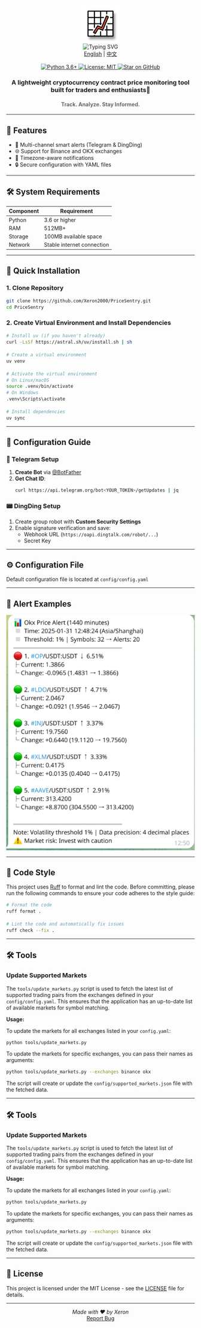 <div align="center">
  <img src="./img/logo.svg" width="100" alt="Project Logo">
</div>

<div align="center">
  <img src="https://readme-typing-svg.demolab.com?font=Fira+Code&size=34&pause=1000&center=true&vCenter=true&width=435&lines=PriceSentry" alt="Typing SVG">
</div>

<div align="center">
  <a href="README.md">English</a> | <a href="README_zh.md">中文</a>
</div>
<br>
<div align="center">
  <a href="https://www.python.org/">
    <img src="https://img.shields.io/badge/Python-3.6%2B-blue?logo=python&logoColor=white" alt="Python 3.6+">
  </a>
  <a href="LICENSE">
    <img src="https://img.shields.io/badge/License-MIT-green.svg" alt="License: MIT">
  </a>
  <a href="https://github.com/Xeron2000/PriceSentry/stargazers">
    <img src="https://img.shields.io/github/stars/Xeron2000/PriceSentry?style=social" alt="Star on GitHub">
  </a>
</div>

<h3 align="center">A lightweight cryptocurrency contract price monitoring tool built for traders and enthusiasts🚨</h3>
<h4 align="center" style="color: #666;">Track. Analyze. Stay Informed.</h4>

---

## 🌟 Features

- 🔔 Multi-channel smart alerts (Telegram & DingDing)
- 🌐 Support for Binance and OKX exchanges
- 📆 Timezone-aware notifications
- 🔒 Secure configuration with YAML files

---

## 🛠 System Requirements

| Component       | Requirement              |
|-----------------|--------------------------|
| Python          | 3.6 or higher            |
| RAM             | 512MB+                   |
| Storage         | 100MB available space    |
| Network         | Stable internet connection |

---

## 🚀 Quick Installation

### 1. Clone Repository
```bash
git clone https://github.com/Xeron2000/PriceSentry.git
cd PriceSentry
```

### 2. Create Virtual Environment and Install Dependencies
```bash
# Install uv (if you haven't already)
curl -LsSf https://astral.sh/uv/install.sh | sh

# Create a virtual environment
uv venv

# Activate the virtual environment
# On Linux/macOS
source .venv/bin/activate
# On Windows
.venv\Scripts\activate

# Install dependencies
uv sync
```

---

## 🔧 Configuration Guide

### 🤖 Telegram Setup
1. **Create Bot** via [@BotFather](https://t.me/BotFather)
2. **Get Chat ID**:
   ```bash
   curl https://api.telegram.org/bot<YOUR_TOKEN>/getUpdates | jq
   ```

### 📟 DingDing Setup
1. Create group robot with **Custom Security Settings**
2. Enable signature verification and save:
   - Webhook URL (`https://oapi.dingtalk.com/robot/...`)
   - Secret Key

---

## ⚙️ Configuration File

Default configuration file is located at `config/config.yaml`

---

## 🔔 Alert Examples

<div style="text-align: center;">
  <img src="./img/tg.png" alt="Alert Examples">
</div>

---

## 🎨 Code Style

This project uses [Ruff](https://github.com/astral-sh/ruff) to format and lint the code. Before committing, please run the following commands to ensure your code adheres to the style guide:

```bash
# Format the code
ruff format .

# Lint the code and automatically fix issues
ruff check --fix .
```
---

## 🛠️ Tools

### Update Supported Markets

The `tools/update_markets.py` script is used to fetch the latest list of supported trading pairs from the exchanges defined in your `config/config.yaml`. This ensures that the application has an up-to-date list of available markets for symbol matching.

**Usage:**

To update the markets for all exchanges listed in your `config.yaml`:

```bash
python tools/update_markets.py
```

To update the markets for specific exchanges, you can pass their names as arguments:

```bash
python tools/update_markets.py --exchanges binance okx
```

The script will create or update the `config/supported_markets.json` file with the fetched data.

---

## 🛠️ Tools

### Update Supported Markets

The `tools/update_markets.py` script is used to fetch the latest list of supported trading pairs from the exchanges defined in your `config/config.yaml`. This ensures that the application has an up-to-date list of available markets for symbol matching.

**Usage:**

To update the markets for all exchanges listed in your `config.yaml`:

```bash
python tools/update_markets.py
```

To update the markets for specific exchanges, you can pass their names as arguments:

```bash
python tools/update_markets.py --exchanges binance okx
```

The script will create or update the `config/supported_markets.json` file with the fetched data.

---
## 📜 License

This project is licensed under the MIT License - see the [LICENSE](LICENSE) file for details.

---

<p align="center">
  <em>Made with ❤️ by Xeron</em><br>
  <a href="https://github.com/Xeron2000/PriceSentry/issues">Report Bug</a>
</p>


